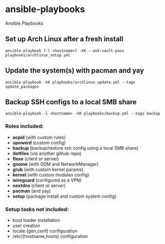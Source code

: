 # ansible-playbooks
Ansible Playbooks

## Set up Arch Linux after a fresh install
```
ansible-playbook [-l <hostname>] -kK --ask-vault-pass playbooks/archlinux_setup.yml
```

## Update the system(s) with pacman and yay
```
ansible-playbook -kK playbooks/archlinux_update.yml --tags update_packages
```

## Backup SSH configs to a local SMB share
```
ansible-playbook -l <hostname> -kK playbooks/backup.yml --tags backup
```


### Roles included:
- **acpid** (with custom rules)
- **upowerd** (custom config)
- **backup** (backup/restore ssh config using a local SMB share)
- **dotfiles** (via another github repo)
- **flexo** (client or server)
- **gnome** (with GDM and NetworkManager)
- **grub** (with custom kernel params)
- **kernel** (with custom modules config)
- **wireguard** (configured as a VPN)
- **nextdns** (client or server)
- **pacman** (and yay)
- **setup** (package install and custom system config)

### Setup tasks **not** included: 
 - boot loader installation
 - user creation
 - locale.{gen,conf} configuration
 - /etc/{hostname,hosts} configuration
 